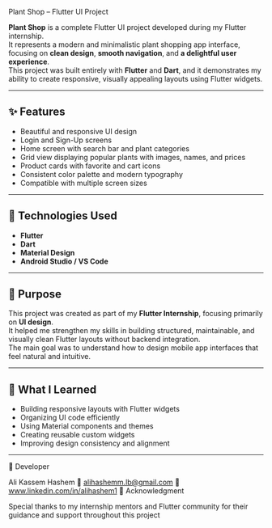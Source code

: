 Plant Shop – Flutter UI Project

**Plant Shop** is a complete Flutter UI project developed during my Flutter internship.  
It represents a modern and minimalistic plant shopping app interface, focusing on **clean design**, **smooth navigation**, and **a delightful user experience**.  
This project was built entirely with **Flutter** and **Dart**, and it demonstrates my ability to create responsive, visually appealing layouts using Flutter widgets.

---

## ✨ Features

- Beautiful and responsive UI design  
- Login and Sign-Up screens  
- Home screen with search bar and plant categories  
- Grid view displaying popular plants with images, names, and prices  
- Product cards with favorite and cart icons  
- Consistent color palette and modern typography  
- Compatible with multiple screen sizes  

---

## 🧰 Technologies Used

- **Flutter**  
- **Dart**  
- **Material Design**  
- **Android Studio / VS Code**

---

## 🧩 Purpose

This project was created as part of my **Flutter Internship**, focusing primarily on **UI design**.  
It helped me strengthen my skills in building structured, maintainable, and visually clean Flutter layouts without backend integration.  
The main goal was to understand how to design mobile app interfaces that feel natural and intuitive.

---

## 🧠 What I Learned

- Building responsive layouts with Flutter widgets  
- Organizing UI code efficiently  
- Using Material components and themes  
- Creating reusable custom widgets  
- Improving design consistency and alignment  

---


👤 Developer

Ali Kassem Hashem
📧 alihashemm.lb@gmail.com
🔗 www.linkedin.com/in/alihashem1
💬 Acknowledgment

Special thanks to my internship mentors and Flutter community for their guidance and support throughout this project
